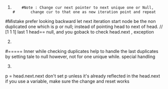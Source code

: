  1.         #Note : Change cur next pointer to next unique one or Null, 
        #       change cur to that one as new iteration point and repeat
        
  #Mistake prefer looking backward let next iteration start node be the non duplicated one which is p or null; instead of pointing head to next of head.
     // [1 1 1] last 1 head== null, and you goback to check head.next , exception
  
 2.
 #===== Inner while checking duplicates help to handle the last duplicates by setting tale to null
  however, not for one unique while. special handling

 3.
 p = head.next.next don't set p unless it's already reflected in the head.next 
 if you use a variable, make sure the change and reset works